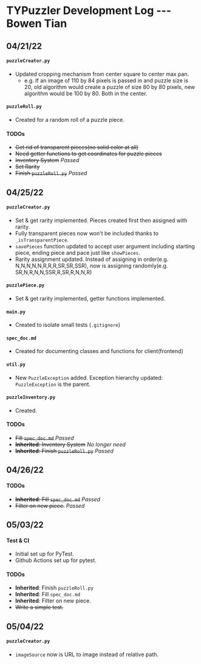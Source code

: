 # TYPuzzler Development Log --- Bowen Tian

## 04/21/22

#### `puzzleCreator.py`
- Updated cropping mechanism from center square to center max pan.
	- e.g. If an image of 110 by 84 pixels is passed in and puzzle size is 20, old algorithm would create a puzzle of size 80 by 80 pixels, new algorithm would be 100 by 80. Both in the center.
#### `puzzleRoll.py`
- Created for a random roll of a puzzle piece.
#### TODOs
- ~~Get rid of transparent pieces(no solid color at all)~~
- ~~Need getter functions to get coordinates for puzzle pieces~~
- ~~Inventory System~~ *Passed*
- ~~Set Rarity~~
- ~~Finish `puzzleRoll.py`~~ *Passed*

## 04/25/22
#### `puzzleCreator.py`
- Set & get rarity implemented. Pieces created first then assigned with rarity.
- Fully transparent pieces now won't be included thanks to `_isTransparentPiece`.
- `savePieces` function updated to accept user argument including starting piece, ending piece and pace just like `showPieces`.
- Rarity assignment updated. Instead of assigning in order(e.g. N,N,N,N,N,R,R,R,SR,SR,SSR), now is assigning randomly(e.g. SR,N,R,N,N,SSR,R,SR,R,N,N,R)
#### `puzzlePiece.py`
- Set & get rarity implemented, getter functions implemented.
#### `main.py`
- Created to isolate small tests (`.gitignore`)
#### `spec_doc.md`
- Created for documenting classes and functions for client(frontend)
#### `util.py`
- New `PuzzleException` added. Exception hierarchy updated: `PuzzleException` is the parent.
#### `puzzleInventory.py`
- Created.
#### TODOs
- ~~Fill `spec_doc.md`~~ *Passed*
- ~~**Inherited**: Inventory System~~ *No longer need*
- ~~**Inherited**: Finish `puzzleRoll.py`~~ *Passed*

## 04/26/22
#### TODOs
- ~~**Inherited**: Fill `spec_doc.md`~~ *Passed*
- ~~Filter on new piece.~~ *Passed*

## 05/03/22
#### Test & CI
- Initial set up for PyTest.
- Github Actions set up for pytest.
#### TODOs
- **Inherited**: Finish `puzzleRoll.py`
- **Inherited**: Fill `spec_doc.md`
- **Inherited**: Filter on new piece.
- ~~Write a simple test.~~

## 05/04/22
#### `puzzleCreator.py`
- `imageSource` now is URL to image instead of relative path.